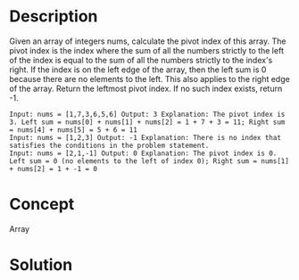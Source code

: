 # Description
Given an array of integers nums, calculate the pivot index of this array. The pivot index is the index where the sum of all the numbers strictly to the left of the index is equal to the sum of all the numbers strictly to the index's right. If the index is on the left edge of the array, then the left sum is 0 because there are no elements to the left. This also applies to the right edge of the array. Return the leftmost pivot index. If no such index exists, return -1.
```
Input: nums = [1,7,3,6,5,6] Output: 3 Explanation: The pivot index is 3. Left sum = nums[0] + nums[1] + nums[2] = 1 + 7 + 3 = 11; Right sum = nums[4] + nums[5] = 5 + 6 = 11
Input: nums = [1,2,3] Output: -1 Explanation: There is no index that satisfies the conditions in the problem statement.
Input: nums = [2,1,-1] Output: 0 Explanation: The pivot index is 0. Left sum = 0 (no elements to the left of index 0); Right sum = nums[1] + nums[2] = 1 + -1 = 0
```
# Concept
Array

# Solution

```

```
